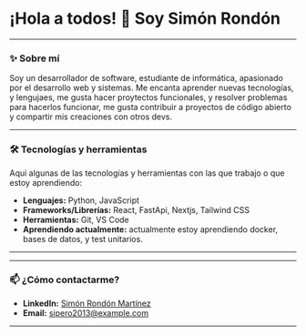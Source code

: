# ¡Hola a todos! 👋 Soy Simón Rondón

---

### **✨ Sobre mí**

Soy un desarrollador de software, estudiante de informática,  apasionado por  el desarrollo web y sistemas. Me encanta aprender nuevas tecnologías, y lengujaes, me gusta hacer proytectos funcionales, y  resolver problemas para hacerlos funcionar, me gusta  contribuir a proyectos de código abierto y compartir mis creaciones con otros devs.

---

### **🛠️ Tecnologías y herramientas**

Aquí algunas de las tecnologías y herramientas con las que trabajo o que estoy aprendiendo:

* **Lenguajes:** Python, JavaScript
* **Frameworks/Librerías:** React, FastApi, Nextjs, Tailwind CSS
* **Herramientas:** Git, VS Code
* **Aprendiendo actualmente:** actualmente estoy aprendiendo docker, bases de datos, y test unitarios.

---

---

### **📫 ¿Cómo contactarme?**

* **LinkedIn:** [Simón Rondón Martínez](https://www.linkedin.com/in/sim%C3%B3n-rond%C3%B3n-mart%C3%ADnez-6b8a64233/)
* **Email:** [sipero2013@example.com](sipero2013@example.com)

---

